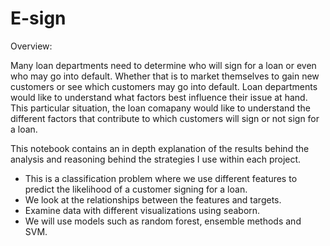 # E-sign

Overview: 

Many loan departments need to determine who will sign for a loan or even who may go into default. Whether that is to market themselves to gain new customers or see which customers may go into default. Loan departments would like to understand what factors best influence their issue at hand. This particular situation, the loan comapany would like to understand the different factors that contribute to which customers will sign or not sign for a loan. 

This notebook contains an in depth explanation of the results behind the analysis and reasoning behind the strategies I use within each project. 
- This is a classification problem where we use different features to predict the likelihood of a customer signing for a loan.
- We look at the relationships between the features and targets. 
- Examine data with different visualizations using seaborn. 
- We will use models such as random forest, ensemble methods and SVM. 
